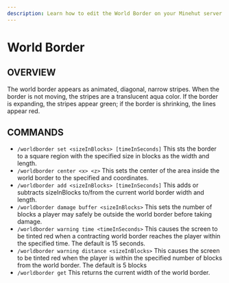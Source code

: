 ```yaml
---
description: Learn how to edit the World Border on your Minehut server.
---
```


# World Border

## OVERVIEW

The world border appears as animated, diagonal, narrow stripes. When the border is not moving, the stripes are a translucent aqua color. If the border is expanding, the stripes appear green; if the border is shrinking, the lines appear red.

## COMMANDS

-   `/worldborder set <sizeInBlocks> [timeInSeconds]` This sts the border to a square region with the specified size in blocks as the width and length.
-   `/worldborder center <x> <z>` This sets the center of the area inside the world border to the specified and coordinates.
-   `/worldborder add <sizeInBlocks> [timeInSeconds]` This adds or subtracts sizeInBlocks to/from the current world border width and length.
-   `/worldborder damage buffer <sizeInBlocks>` This sets the number of blocks a player may safely be outside the world border before taking damage.
-   `/worldborder warning time <timeInSeconds>` This causes the screen to be tinted red when a contracting world border reaches the player within the specified time. The default is 15 seconds.
-   `/worldborder warning distance <sizeInBlocks>` This causes the screen to be tinted red when the player is within the specified number of blocks from the world border. The default is 5 blocks
-   `/worldborder get` This returns the current width of the world border.
